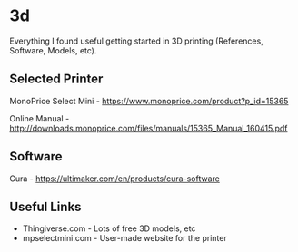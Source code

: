 # 3d
Everything I found useful getting started in 3D printing (References, Software, Models, etc).

## Selected Printer
MonoPrice Select Mini - https://www.monoprice.com/product?p_id=15365

Online Manual - http://downloads.monoprice.com/files/manuals/15365_Manual_160415.pdf

## Software
Cura - https://ultimaker.com/en/products/cura-software

## Useful Links
- Thingiverse.com - Lots of free 3D models, etc
- mpselectmini.com - User-made website for the printer
